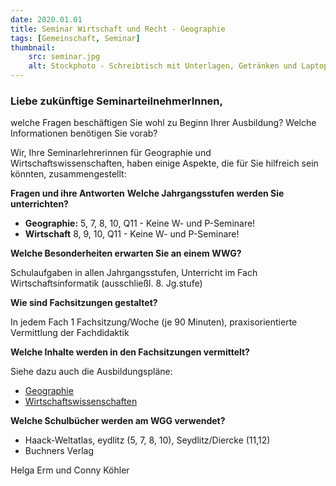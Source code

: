 ```yaml
---
date: 2020.01.01
title: Seminar Wirtschaft und Recht - Geographie
tags: [Gemeinschaft, Seminar]
thumbnail: 
    src: seminar.jpg
    alt: Stockphoto - Schreibtisch mit Unterlagen, Getränken und Laptop
---
```



<h3>Liebe zukünftige SeminarteilnehmerInnen,</h3>
<p>
welche Fragen beschäftigen Sie wohl zu Beginn Ihrer Ausbildung?
Welche Informationen benötigen Sie vorab?
</p>
     <p>
Wir, Ihre Seminarlehrerinnen für Geographie und
Wirtschaftswissenschaften, haben einige Aspekte, die für Sie hilfreich
sein könnten, zusammengestellt:
</p>

**Fragen und ihre Antworten** 
**Welche Jahrgangsstufen werden Sie unterrichten?**

- **Geographie:** 5, 7, 8, 10, Q11 - Keine W- und P-Seminare!
- **Wirtschaft** 8, 9, 10, Q11 - Keine W- und P-Seminare!

**Welche Besonderheiten erwarten Sie an einem WWG?**

Schulaufgaben in allen Jahrgangsstufen, Unterricht im Fach Wirtschaftsinformatik (ausschließl. 8. Jg.stufe)

**Wie sind Fachsitzungen gestaltet?**

In jedem Fach 1 Fachsitzung/Woche (je 90 Minuten), praxisorientierte Vermittlung der Fachdidaktik

**Welche Inhalte werden in den Fachsitzungen vermittelt?**

Siehe dazu auch die Ausbildungspläne:
- <a href="../Geographie.pdf">Geographie</a>
- <a href="../Wirtschaftswissenschaften.pdf">Wirtschaftswissenschaften</a>

**Welche Schulbücher werden am WGG verwendet?**

- Haack-Weltatlas, eydlitz (5, 7, 8, 10), Seydlitz/Diercke (11,12)
- Buchners Verlag


Helga Erm und Conny Köhler
